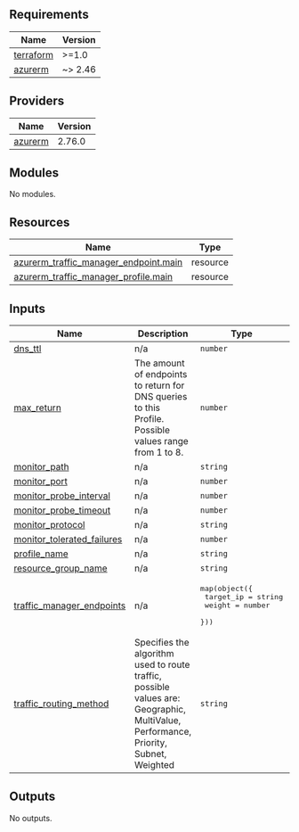 ## Requirements

| Name | Version |
|------|---------|
| <a name="requirement_terraform"></a> [terraform](#requirement\_terraform) | >=1.0 |
| <a name="requirement_azurerm"></a> [azurerm](#requirement\_azurerm) | ~> 2.46 |

## Providers

| Name | Version |
|------|---------|
| <a name="provider_azurerm"></a> [azurerm](#provider\_azurerm) | 2.76.0 |

## Modules

No modules.

## Resources

| Name | Type |
|------|------|
| [azurerm_traffic_manager_endpoint.main](https://registry.terraform.io/providers/hashicorp/azurerm/latest/docs/resources/traffic_manager_endpoint) | resource |
| [azurerm_traffic_manager_profile.main](https://registry.terraform.io/providers/hashicorp/azurerm/latest/docs/resources/traffic_manager_profile) | resource |

## Inputs

| Name | Description | Type | Default | Required |
|------|-------------|------|---------|:--------:|
| <a name="input_dns_ttl"></a> [dns\_ttl](#input\_dns\_ttl) | n/a | `number` | `60` | no |
| <a name="input_max_return"></a> [max\_return](#input\_max\_return) | The amount of endpoints to return for DNS queries to this Profile. Possible values range from 1 to 8. | `number` | `null` | no |
| <a name="input_monitor_path"></a> [monitor\_path](#input\_monitor\_path) | n/a | `string` | `""` | no |
| <a name="input_monitor_port"></a> [monitor\_port](#input\_monitor\_port) | n/a | `number` | n/a | yes |
| <a name="input_monitor_probe_interval"></a> [monitor\_probe\_interval](#input\_monitor\_probe\_interval) | n/a | `number` | `10` | no |
| <a name="input_monitor_probe_timeout"></a> [monitor\_probe\_timeout](#input\_monitor\_probe\_timeout) | n/a | `number` | `5` | no |
| <a name="input_monitor_protocol"></a> [monitor\_protocol](#input\_monitor\_protocol) | n/a | `string` | `"tcp"` | no |
| <a name="input_monitor_tolerated_failures"></a> [monitor\_tolerated\_failures](#input\_monitor\_tolerated\_failures) | n/a | `number` | `3` | no |
| <a name="input_profile_name"></a> [profile\_name](#input\_profile\_name) | n/a | `string` | n/a | yes |
| <a name="input_resource_group_name"></a> [resource\_group\_name](#input\_resource\_group\_name) | n/a | `string` | n/a | yes |
| <a name="input_traffic_manager_endpoints"></a> [traffic\_manager\_endpoints](#input\_traffic\_manager\_endpoints) | n/a | <pre>map(object({<br>    target_ip = string<br>    weight    = number<br>  }))</pre> | `{}` | no |
| <a name="input_traffic_routing_method"></a> [traffic\_routing\_method](#input\_traffic\_routing\_method) | Specifies the algorithm used to route traffic, possible values are: Geographic, MultiValue, Performance, Priority, Subnet, Weighted | `string` | n/a | yes |

## Outputs

No outputs.

